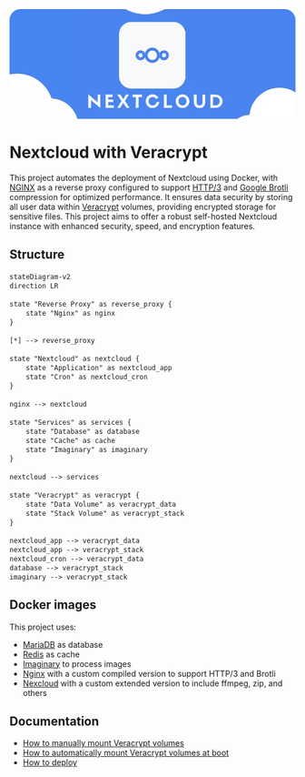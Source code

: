 ![](docs/images/nextcloud-header.png)

# Nextcloud with Veracrypt

This project automates the deployment of Nextcloud using Docker, with [NGINX](https://nginx.org/en/) as a reverse proxy configured to support [HTTP/3](https://en.wikipedia.org/wiki/HTTP/3) and [Google Brotli](https://github.com/google/brotli) compression for optimized performance. It ensures data security by storing all user data within [Veracrypt](https://www.veracrypt.fr/en/Home.html) volumes, providing encrypted storage for sensitive files. This project aims to offer a robust self-hosted Nextcloud instance with enhanced security, speed, and encryption features.

## Structure

```mermaid
stateDiagram-v2
direction LR

state "Reverse Proxy" as reverse_proxy {
    state "Nginx" as nginx
}

[*] --> reverse_proxy

state "Nextcloud" as nextcloud {
    state "Application" as nextcloud_app
    state "Cron" as nextcloud_cron
}

nginx --> nextcloud

state "Services" as services {
    state "Database" as database
    state "Cache" as cache
    state "Imaginary" as imaginary
}

nextcloud --> services

state "Veracrypt" as veracrypt {
    state "Data Volume" as veracrypt_data
    state "Stack Volume" as veracrypt_stack
}

nextcloud_app --> veracrypt_data
nextcloud_app --> veracrypt_stack
nextcloud_cron --> veracrypt_data
database --> veracrypt_stack
imaginary --> veracrypt_stack
```

## Docker images

This project uses:

- [MariaDB](https://hub.docker.com/_/mariadb) as database
- [Redis](https://hub.docker.com/_/redis) as cache
- [Imaginary](https://github.com/h2non/imaginary) to process images
- [Nginx](https://hub.docker.com/r/macbre/nginx-http3) with a custom compiled version to support HTTP/3 and Brotli
- [Nexcloud](https://hub.docker.com/_/nextcloud) with a custom extended version to include ffmpeg, zip, and others

## Documentation

- [How to manually mount Veracrypt volumes](docs/mounting-volumes.md)
- [How to automatically mount Veracrypt volumes at boot](docs/open-volumes-boot.md)
- [How to deploy](docs/how-to-deploy.md)
